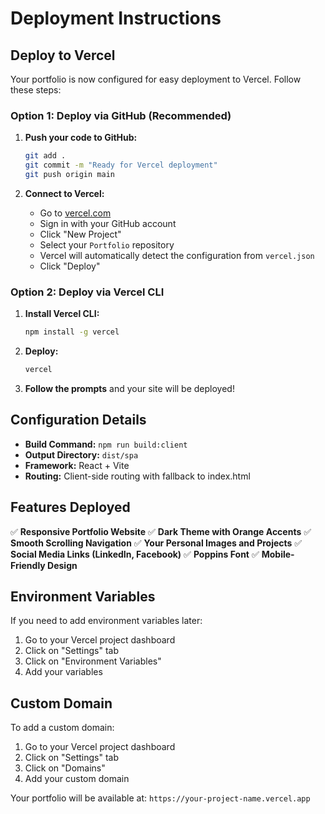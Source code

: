 # Deployment Instructions

## Deploy to Vercel

Your portfolio is now configured for easy deployment to Vercel. Follow these steps:

### Option 1: Deploy via GitHub (Recommended)

1. **Push your code to GitHub:**
   ```bash
   git add .
   git commit -m "Ready for Vercel deployment"
   git push origin main
   ```

2. **Connect to Vercel:**
   - Go to [vercel.com](https://vercel.com)
   - Sign in with your GitHub account
   - Click "New Project"
   - Select your `Portfolio` repository
   - Vercel will automatically detect the configuration from `vercel.json`
   - Click "Deploy"

### Option 2: Deploy via Vercel CLI

1. **Install Vercel CLI:**
   ```bash
   npm install -g vercel
   ```

2. **Deploy:**
   ```bash
   vercel
   ```

3. **Follow the prompts** and your site will be deployed!

## Configuration Details

- **Build Command:** `npm run build:client`
- **Output Directory:** `dist/spa`
- **Framework:** React + Vite
- **Routing:** Client-side routing with fallback to index.html

## Features Deployed

✅ **Responsive Portfolio Website**
✅ **Dark Theme with Orange Accents**
✅ **Smooth Scrolling Navigation**
✅ **Your Personal Images and Projects**
✅ **Social Media Links (LinkedIn, Facebook)**
✅ **Poppins Font**
✅ **Mobile-Friendly Design**

## Environment Variables

If you need to add environment variables later:

1. Go to your Vercel project dashboard
2. Click on "Settings" tab
3. Click on "Environment Variables"
4. Add your variables

## Custom Domain

To add a custom domain:

1. Go to your Vercel project dashboard
2. Click on "Settings" tab
3. Click on "Domains"
4. Add your custom domain

Your portfolio will be available at: `https://your-project-name.vercel.app`
